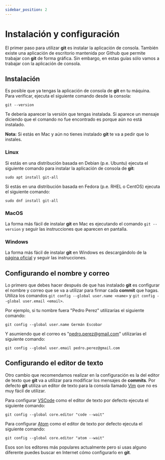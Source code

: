 ```yaml
---
sidebar_position: 2
---
```

# Instalación y configuración

El primer paso para utilizar **git** es instalar la aplicación de consola. También existe una aplicación de escritorio mantenida por Github que permite trabajar con **git** de forma gráfica. Sin embargo, en estas guías sólo vamos a trabajar con la aplicación de consola.

## Instalación

Es posible que ya tengas la aplicación de consola de **git** en tu máquina. Para verificar, ejecuta el siguiente comando desde la consola:

```
git --version
```

Te debería aparecer la versión que tengas instalada. Si aparece un mensaje diciendo que el comando no fue encontrado es porque aún no está instalado.

**Nota:** Si estás en Mac y aún no tienes instalado **git** te va a pedir que lo instales.

### Linux

Si estás en una distribución basada en Debian (p.e. Ubuntu) ejecuta el siguiente comando para instalar la aplicación de consola de **git**:

```
sudo apt install git-all
```

Si estás en una distribución basada en Fedora (p.e. RHEL o CentOS) ejecuta el siguiente comando:

```
sudo dnf install git-all
```

### MacOS

La forma más fácil de instalar **git** en Mac es ejecutando el comando `git --version` y seguir las instrucciones que aparecen en pantalla.

### Windows

La forma más fácil de instalar **git** en Windows es descargándolo de la [página oficial](https://git-scm.com/) y seguir las instrucciones.

## Configurando el nombre y correo

Lo primero que debes hacer después de que has instalado **git** es configurar el nombre y correo que se va a utilizar para firmar cada **commit** que hagas. Utiliza los comandos `git config --global user.name <name>` y `git config --global user.email <email>`.

Por ejemplo, si tu nombre fuera "Pedro Perez" utilizarías el siguiente comando:

```text
git config --global user.name Germán Escobar
```

Y asumiendo que el correo es "pedro.perez@gmail.com" utilizarías el siguiente comando:

```text
git config --global user.email pedro.perez@gmail.com
```

## Configurando el editor de texto

Otro cambio que recomendamos realizar en la configuración es la del editor de texto que **git** va a utilizar para modificar los mensajes de **commits**. Por defecto **git** utiliza un editor de texto para la consola llamado [Vim](https://www.vim.org/) que no es muy fácil de utilizar.

Para configurar [VSCode](https://code.visualstudio.com/) como el editor de texto por defecto ejecuta el siguiente comando:

```
git config --global core.editor "code --wait"
```

Para configurar [Atom](https://atom.io/) como el editor de texto por defecto ejecuta el siguiente comando:

```
git config --global core.editor "atom --wait"
```

Esos son los editores más populares actualmente pero si usas alguno diferente puedes buscar en Internet cómo configurarlo en **git**.
